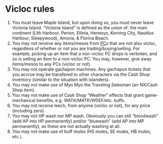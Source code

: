 # Vicloc rules

1. You must leave Maple Island, but upon doing so, you must never leave
   Victoria Island. “Victoria Island” is defined as the union of: the main
   continent (Lith Harbour, Perion, Ellinia, Henesys, Kerning City, Nautilus
   Harbour, Sleepywood), Amoria, & Florina Beach.
2. You may not receive any items/mesos from
   [PC](https://en.wikipedia.org/wiki/Player_character)s that are not also
   vicloc, regardless of whether or not you are trading/buying/selling. For
   example, picking up an item that a non-vicloc PC drops is verboten, and so
   is selling an item to a non-vicloc PC. You may, however, give away
   items/mesos to any PCs (vicloc or not).
3. You may not operate gachapon machines. Any gachapon tickets that you accrue
   may be transfered to other characters via the Cash Shop inventory (similar
   to the situation with islanders).
4. You may not make use of Myo Myo the Traveling Salesman (an NX/Cash Shop
   item).
5. You may not make use of Cash Shop “Weather” effects that grant
   game-mechanical benefits, e.g. WATK/MATK/WDEF/etc. buffs.
6. You may not receive leech, from anyone (vicloc or not), for any price
   (including zero).
7. You may not HP wash nor MP wash. Obviously you can still “bloodwash” (add AP
   into HP permanently) and/or “bluewash” (add AP into MP permanently), as
   these are not actually washing at all.
8. You may not make use of buff mules (HS mules, SE mules, HB mules, etc.).
